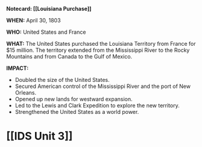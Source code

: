 **Notecard: [[Louisiana Purchase]]**

**WHEN:** April 30, 1803

**WHO:** United States and France

**WHAT:** The United States purchased the Louisiana Territory from France for $15 million. The territory extended from the Mississippi River to the Rocky Mountains and from Canada to the Gulf of Mexico.

**IMPACT:**

* Doubled the size of the United States.
* Secured American control of the Mississippi River and the port of New Orleans.
* Opened up new lands for westward expansion.
* Led to the Lewis and Clark Expedition to explore the new territory.
* Strengthened the United States as a world power.
# [[IDS Unit 3]]